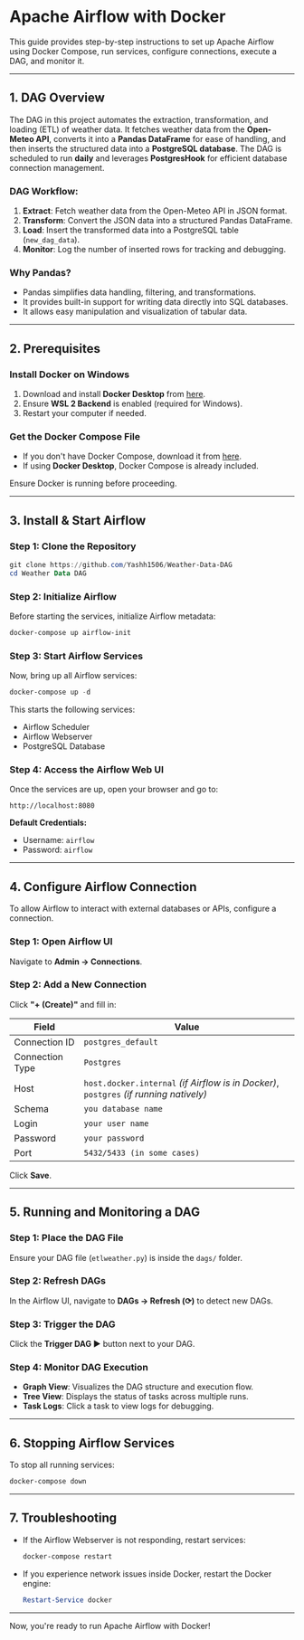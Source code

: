 # Apache Airflow with Docker

This guide provides step-by-step instructions to set up Apache Airflow using Docker Compose, run services, configure connections, execute a DAG, and monitor it.

---

## 1. DAG Overview

The DAG in this project automates the extraction, transformation, and loading (ETL) of weather data. It fetches weather data from the **Open-Meteo API**, converts it into a **Pandas DataFrame** for ease of handling, and then inserts the structured data into a **PostgreSQL database**. The DAG is scheduled to run **daily** and leverages **PostgresHook** for efficient database connection management.

### **DAG Workflow:**
1. **Extract**: Fetch weather data from the Open-Meteo API in JSON format.
2. **Transform**: Convert the JSON data into a structured Pandas DataFrame.
3. **Load**: Insert the transformed data into a PostgreSQL table (`new_dag_data`).
4. **Monitor**: Log the number of inserted rows for tracking and debugging.

### **Why Pandas?**
- Pandas simplifies data handling, filtering, and transformations.
- It provides built-in support for writing data directly into SQL databases.
- It allows easy manipulation and visualization of tabular data.

---

## 2. Prerequisites

### **Install Docker on Windows**
1. Download and install **Docker Desktop** from [here](https://www.docker.com/products/docker-desktop/).
2. Ensure **WSL 2 Backend** is enabled (required for Windows).
3. Restart your computer if needed.

### **Get the Docker Compose File**
- If you don't have Docker Compose, download it from [here](https://docs.docker.com/compose/install/).
- If using **Docker Desktop**, Docker Compose is already included.

Ensure Docker is running before proceeding.

---

## 3. Install & Start Airflow

### **Step 1: Clone the Repository**
```powershell
git clone https://github.com/Yashh1506/Weather-Data-DAG
cd Weather Data DAG
```

### **Step 2: Initialize Airflow**
Before starting the services, initialize Airflow metadata:
```powershell
docker-compose up airflow-init
```

### **Step 3: Start Airflow Services**
Now, bring up all Airflow services:
```powershell
docker-compose up -d
```
This starts the following services:
- Airflow Scheduler
- Airflow Webserver
- PostgreSQL Database

### **Step 4: Access the Airflow Web UI**
Once the services are up, open your browser and go to:
```
http://localhost:8080
```
**Default Credentials:**
- Username: `airflow`
- Password: `airflow`

---

## 4. Configure Airflow Connection

To allow Airflow to interact with external databases or APIs, configure a connection.

### **Step 1: Open Airflow UI**
Navigate to **Admin → Connections**.

### **Step 2: Add a New Connection**
Click **"+ (Create)"** and fill in:

| Field        | Value |
|-------------|------|
| Connection ID | `postgres_default` |
| Connection Type | `Postgres` |
| Host | `host.docker.internal` *(if Airflow is in Docker)*, `postgres` *(if running natively)* |
| Schema | `you database name` |
| Login | `your user name` |
| Password | `your password` |
| Port | `5432/5433 (in some cases)` |

Click **Save**.

---

## 5. Running and Monitoring a DAG

### **Step 1: Place the DAG File**
Ensure your DAG file (`etlweather.py`) is inside the `dags/` folder.

### **Step 2: Refresh DAGs**
In the Airflow UI, navigate to **DAGs → Refresh (⟳)** to detect new DAGs.

### **Step 3: Trigger the DAG**
Click the **Trigger DAG ▶** button next to your DAG.

### **Step 4: Monitor DAG Execution**
- **Graph View**: Visualizes the DAG structure and execution flow.
- **Tree View**: Displays the status of tasks across multiple runs.
- **Task Logs**: Click a task to view logs for debugging.

---

## 6. Stopping Airflow Services
To stop all running services:
```powershell
docker-compose down
```

---

## 7. Troubleshooting
- If the Airflow Webserver is not responding, restart services:
  ```powershell
  docker-compose restart
  ```
- If you experience network issues inside Docker, restart the Docker engine:
  ```powershell
  Restart-Service docker
  ```

---

Now, you're ready to run Apache Airflow with Docker!

